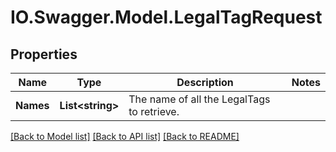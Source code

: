 # IO.Swagger.Model.LegalTagRequest
## Properties

Name | Type | Description | Notes
------------ | ------------- | ------------- | -------------
**Names** | **List&lt;string&gt;** | The name of all the LegalTags to retrieve. | 

[[Back to Model list]](../README.md#documentation-for-models) [[Back to API list]](../README.md#documentation-for-api-endpoints) [[Back to README]](../README.md)

